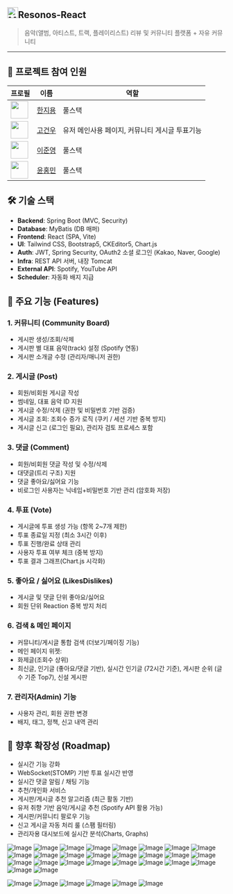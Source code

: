 ## <img src="https://raw.githubusercontent.com/Tarikul-Islam-Anik/Animated-Fluent-Emojis/master/Emojis/Objects/Musical%20Notes.png" alt="Musical Notes" width="25" height="25" />Resonos-React
> 음악(앨범, 아티스트, 트랙, 플레이리스트) 리뷰 및 커뮤니티 플랫폼 + 자유 커뮤니티
--- 

## 👥 프로젝트 참여 인원

| 프로필 | 이름 | 역할 |
|--------|------|------|
| <img src="https://avatars.githubusercontent.com/ruff1376" width="40"> | [한지용](https://github.com/ruff1376) | 풀스택 |
| <img src="https://avatars.githubusercontent.com/GUNW-O-O" width="40"> | [고건우](https://github.com/GUNW-O-O) | 유저 메인사용 페이지, 커뮤니티 게시글 투표기능 |
| <img src="https://avatars.githubusercontent.com/Lee-0210" width="40"> | [이준영](https://github.com/Lee-0210) | 풀스택 |
| <img src="https://avatars.githubusercontent.com/skymin022" width="40"> | [윤홍민](https://github.com/skymin022) | 풀스택 |


## 🛠 기술 스택
- **Backend**: Spring Boot (MVC, Security)
- **Database**: MyBatis (DB 매퍼)
- **Frontend**: React (SPA, Vite)
- **UI**: Tailwind CSS, Bootstrap5, CKEditor5, Chart.js
- **Auth**: JWT, Spring Security, OAuth2 소셜 로그인 (Kakao, Naver, Google)
- **Infra**: REST API 서버, 내장 Tomcat
- **External API**: Spotify, YouTube API
- **Scheduler**: 자동화 배지 지급


## 📝 주요 기능 (Features)
### 1. 커뮤니티 (Community Board)
- 게시판 생성/조회/삭제
- 게시판 별 대표 음악(track) 설정 (Spotify 연동)
- 게시판 소개글 수정 (관리자/매니저 권한)

### 2. 게시글 (Post)
- 회원/비회원 게시글 작성
- 썸네일, 대표 음악 ID 지원
- 게시글 수정/삭제 (권한 및 비밀번호 기반 검증)
- 게시글 조회: 조회수 증가 로직 (쿠키 / 세션 기반 중복 방지)
- 게시글 신고 (로그인 필요), 관리자 검토 프로세스 포함

### 3. 댓글 (Comment)
- 회원/비회원 댓글 작성 및 수정/삭제
- 대댓글(트리 구조) 지원
- 댓글 좋아요/싫어요 기능
- 비로그인 사용자는 닉네임+비밀번호 기반 관리 (암호화 저장)

### 4. 투표 (Vote)
- 게시글에 투표 생성 가능 (항목 2~7개 제한)
- 투표 종료일 지정 (최소 3시간 이후)
- 투표 진행/완료 상태 관리
- 사용자 투표 여부 체크 (중복 방지)
- 투표 결과 그래프(Chart.js 시각화)

### 5. 좋아요 / 싫어요 (LikesDislikes)
- 게시글 및 댓글 단위 좋아요/싫어요
- 회원 단위 Reaction 중복 방지 처리

### 6. 검색 & 메인 페이지
- 커뮤니티/게시글 통합 검색 (더보기/페이징 기능)
- 메인 페이지 위젯:
- 화제글(조회수 상위)
- 최신글, 인기글 (좋아요/댓글 기반), 실시간 인기글 (72시간 기준), 게시판 순위 (글 수 기준 Top7), 신설 게시판

### 7. 관리자(Admin) 기능
- 사용자 관리, 회원 권한 변경
- 배지, 태그, 정책, 신고 내역 관리

## 🚀 향후 확장성 (Roadmap)
- 실시간 기능 강화
- WebSocket(STOMP) 기반 투표 실시간 반영
- 실시간 댓글 알림 / 채팅 기능
- 추천/개인화 서비스
- 게시판/게시글 추천 알고리즘 (최근 활동 기반)
- 유저 취향 기반 음악/게시글 추천 (Spotify API 활용 가능)
- 게시판/커뮤니티 팔로우 기능
- 신고 게시글 자동 처리 룰 (스팸 필터링)
- 관리자용 대시보드에 실시간 분석(Charts, Graphs)









![Image](https://github.com/user-attachments/assets/bd669b2b-1996-4467-b3a7-971e9b7a52ff)
![Image](https://github.com/user-attachments/assets/debc3d7d-cff3-41d2-be44-3083f9f3065d)
![Image](https://github.com/user-attachments/assets/73b99852-8607-432e-968e-11d8e3b2d4c0)
![Image](https://github.com/user-attachments/assets/eaa059af-b884-4823-bcc8-e5ea78c81775)
![Image](https://github.com/user-attachments/assets/d6db5e23-0cf5-493f-8f18-db62633ff622)
![Image](https://github.com/user-attachments/assets/472c9b1d-1547-48da-b859-474c7da30082)
![Image](https://github.com/user-attachments/assets/2d9ccfbb-8b94-42b1-bf53-2f70743b3712)
![Image](https://github.com/user-attachments/assets/d3f1204d-08c1-440a-84ab-8980edb639e9)
![Image](https://github.com/user-attachments/assets/f6753838-afe2-4250-95c6-5814b66dc9ee)
![Image](https://github.com/user-attachments/assets/7c49e4ce-648a-4de3-91e2-ca0c89b5abae)
![Image](https://github.com/user-attachments/assets/61812d19-a8bf-4eda-8d38-c594871ecb7c)
![Image](https://github.com/user-attachments/assets/f61cf7dd-5cb5-4c13-877d-af821a97abdf)
![Image](https://github.com/user-attachments/assets/d61c8135-15bc-477f-b373-b5d491b02eb7)
![Image](https://github.com/user-attachments/assets/62a4397b-c81c-4b67-aa55-6b65ba378a01)
![Image](https://github.com/user-attachments/assets/3099e6ae-f832-480a-b30d-f97a92b62cda)
![Image](https://github.com/user-attachments/assets/9f70da41-0782-4498-b6c3-5a8dfb5b1405)
![Image](https://github.com/user-attachments/assets/07b4ddbb-511d-408f-b868-9d01b736a7cb)
![Image](https://github.com/user-attachments/assets/570a8ef7-f862-4cec-8f70-ea2533460edd)
![Image](https://github.com/user-attachments/assets/cf5b65db-2c7b-43e5-8fd5-a4fee978c828)
![Image](https://github.com/user-attachments/assets/918050b9-8f21-41b1-aefd-b2ca0862e53c)
![Image](https://github.com/user-attachments/assets/2c368398-9205-4968-9b51-8e09e93e20c5)
![Image](https://github.com/user-attachments/assets/4b48a2c1-7b9f-4051-a8d4-a5e34f65e7c5)
![Image](https://github.com/user-attachments/assets/a811649f-9672-4f85-bae8-9e57be375c32)
![Image](https://github.com/user-attachments/assets/30e56cde-440a-4bcb-920d-25946f52a065)
![Image](https://github.com/user-attachments/assets/b2c07274-14cb-4fa3-a331-3da87996227a)
![Image](https://github.com/user-attachments/assets/e17768cd-8d1b-4f8a-a214-1f18de7f2aa4)

![Image](https://github.com/user-attachments/assets/1db7cba2-b2e1-4a8b-8219-71e2be0d2c3b)
![Image](https://github.com/user-attachments/assets/456c31a0-96d5-4bde-89f3-00395cc8d809)
![Image](https://github.com/user-attachments/assets/4642f5e3-44f7-4fc4-9461-50b69f11b4bf)
![Image](https://github.com/user-attachments/assets/b3983335-6cb6-4d8f-af89-510f89e7ee47)
![Image](https://github.com/user-attachments/assets/ac5d15cd-a34c-4b00-9008-75427cc1a562)
![Image](https://github.com/user-attachments/assets/79bad710-510f-4739-96c7-87105e4bf81a)
